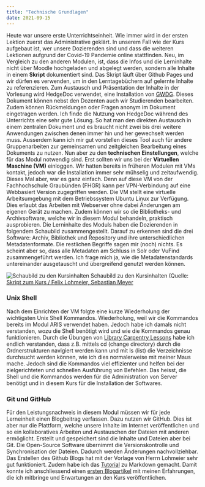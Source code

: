 ```yaml
---
title: "Technische Grundlagen"
date: 2021-09-15
---
```


Heute war unsere erste Unterrichtseinheit. Wie immer wird in der ersten Lektion zuerst das Administrative geklärt. In unserem Fall wie der Kurs aufgebaut ist, wer unsere Dozierenden sind und dass die weiteren Lektionen aufgrund der Covid-19 Pandemie online stattfinden. Neu, im Vergleich zu den anderen Modulen, ist, dass die Infos und die Lerninhalte nicht über Moodle hochgeladen und abgelegt werden, sondern alle Inhalte in einem **Skript** dokumentiert sind. Das Skript läuft über Github Pages und wir dürfen es verwenden, um in den Lerntagebüchern auf gelernte Inhalte zu referenzieren.
Zum Austausch und Präsentation der Inhalte in der Vorlesung wird HedgeDoc verwendet, eine Installation von [GWDG](https://pad.gwdg.de/). Dieses Dokument können nebst den Dozenten auch wir Studierenden bearbeiten. Zudem können Rückmeldungen oder Fragen anonym im Dokument eingetragen werden. Ich finde die Nutzung von HedgeDoc während des Unterrichts eine sehr gute Lösung. So hat man den direkten Austausch in einem zentralen Dokument und es braucht nicht zwei bis drei weitere Anwendungen zwischen denen immer hin und her gewechselt werden muss. Ausserdem kann ich mir gut vorstellen dieses Tool auch für andere Gruppenarbeiten zur gemeinsamen und zeitgleichen Bearbeitung eines Dokuments zu nutzen.
Nun aber zu den **technischen Einstellungen**, welche für das Modul notwendig sind. Erst sollten wir uns bei der **Virtuellen Maschine (VM)** einloggen. Wir hatten bereits in früheren Modulen mit VMs kontakt, jedoch war die Installation immer sehr mühselig und zeitaufwendig. Dieses Mal aber, war es ganz einfach. Denn auf diese VM von der Fachhochschule Graubünden (FHGR) kann per VPN-Verbindung auf eine Webbasiert Version zugegriffen werden. Die VM stellt eine virtuelle Arbeitsumgebung mit dem Betriebssystem Ubuntu Linux zur Verfügung. Dies erlaubt das Arbeiten mit Webserver ohne dabei Änderungen am eigenen Gerät zu machen. Zudem können wir so die Bibliotheks- und Archivsoftware, welche wir in diesem Modul behandeln, praktisch ausprobieren.  Die Lerninhalte des Moduls haben die Dozierenden in folgendem Schaubild zusammengestellt. Darauf zu erkennen sind die drei Software: Archiv, Bibliothek und Repository und ihre unterschiedlichen Metadatenformate. Die restlichen Begriffe sagen mir (noch) nichts. Es scheint aber so, dass alle Metadaten am Schluss in Solr oder VuFind zusammengeführt werden. Ich frage mich ja, wie die Metadatenstandards untereinander ausgetauscht und übergreifend genutzt werden können.  

![Schaubild zu den Kursinhalten]( https://i.ibb.co/rHFD1SH/Schaubild.png)
Schaubild zu den Kursinhalten (Quelle: [Skript zum Kurs / Felix Lohmeier, Sebastian Meyer](https://bain.felixlohmeier.de/#/05_metadaten-modellieren-und-schnittstellen-nutzen?id=zwischenstand-schaubild)  

### Unix Shell
Nach dem Einrichten der VM folgte eine kurze Wiederholung der wichtigsten Unix Shell Kommandos. Wiederholung, weil wir die Kommandos bereits im Modul ARIS verwendet haben. Jedoch habe ich damals nicht verstanden, wozu die Shell benötigt wird und wie die Kommandos genau funktionieren. Durch die Übungen von [Library Carpentry Lessons](https://librarycarpentry.org/lc-shell/02-navigating-the-filesystem/index.html) habe ich endlich verstanden, dass z.B. mittels cd (change directory) durch die Ordnerstrukturen navigiert werden kann und mit ls (list) die Verzeichnisse durchsucht werden können, wie ich dies normalerweise mit meiner Maus mache. Jedoch sind die Kommandos viel effizienter und helfen bei der zielgerichteten und schnellen Ausführung von Befehlen. Das heisst, die Shell und die Kommandos werden für die Administration von Server benötigt und in diesem Kurs für die Installation der Softwares. 

### Git und GitHub 
Für den Leistungsnachweis in diesem Modul müssen wir für jede Lerneinheit einen Blogbeitrag verfassen. Dazu nutzen wir GitHub. Dies ist aber nur die Plattform, welche unsere Inhalte im Internet veröffentlichen und so ein kollaboratives Arbeiten und Austauschen der Dateien mit anderen ermöglicht. Erstellt und gespeichert sind die Inhalte und Dateien aber bei Git. Die Open-Source Software übernimmt die Versionskontrolle und Synchronisation der Dateien. Dadurch werden Änderungen nachvollziehbar. 
Das Erstellen des Github Blogs hat mit der Vorlage von Herrn Lohmeier sehr gut funktioniert. Zudem habe ich das [Tutorial](https://www.markdowntutorial.com/) zu Markdown gemacht. Damit konnte ich anschliessend einen [ersten Blogartikel](https://stutzmarion.github.io/Lerntagebuch_BAIN/2021/09/15/einfuehrung.html)  mit meinen Erfahrungen, die ich mitbringe und Erwartungen an den Kurs veröffentlichen. 

